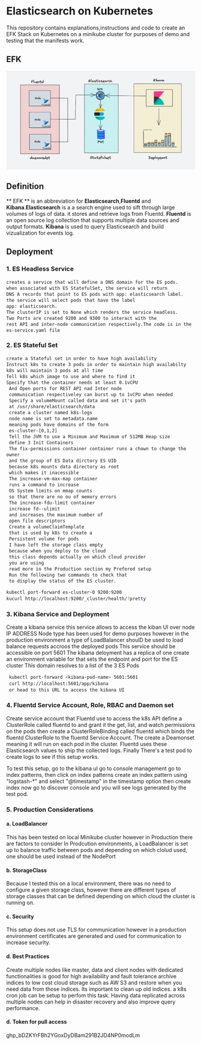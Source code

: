 # Elasticsearch on Kubernetes

This repository contains explanations,instructions and code to create an EFK Stack on Kubernetes on a minikube cluster for
purposes of demo and testing that the manifests work.
## EFK
![My Image](EFK.jpg)
## Definition
 ** EFK ** is an abbreviation for **Elasticsearch**,**Fluentd** and **Kibana**.**Elasticsearch** is a a search engine used to sift
 through large volumes of logs of data. it stores and retrieve logs from Fluentd.
 **Fluentd** is an open source log collection that supports multiple
 data sources and output formats. **Kibana** is used to query Elasticsearch and build vizualization for events log.
 ## Deployment
   ### 1. ES Headless Service
    creates a service that will define a DNS domain for the ES pods.
    when associated with ES StatefulSet, the service will return
    DNS A records that point to ES pods with app: elasticsearch label.
    the service will select pods that have the label
    app: elasticsearch.
    The clusterIP is set to None which renders the service headless.
    Two Ports are created 9200 and 9300 to interact with the
    rest API and inter-node communication respectively.The code is in the es-service.yaml file
  ### 2. ES Stateful Set 
    create a Stateful set in order to have high availability 
    Instruct k8s to create 3 pods in order to maintain high availabilty
    k8s will maintain 3 pods at all time
    Tell k8s which image to use and where to find it
    Specify that the container needs at least 0.1vCPU
     And Open ports for REST API nad Inter node
     communication respectiveley can burst up to 1vCPU when needed
     Specify a volumeMount called data and set it's path
     at /usr/share/elasticsearch/data
     create a cluster named k8s-logs
     node name is set to metadata.name
     meaning pods have domains of the form
     es-cluster-[0,1,2]
     Tell the JVM to use a Minimum and Maximum of 512MB Heap size
     define 3 Init Containers
     The fix-permissions container container runs a chown to change the owner
     and the group of ES Data dirctory ES UID
     because k8s mounts data directory as root
     which makes it inacessible
     The increase-vm-max-map container
     runs a command to increase
     OS System limits on mmap counts 
     so that there are no ou of memory errors
     The increase-fdu-limit container
     increase fd--ulimit
     and increases the maximum number of
     open file descriptors
     Create a volumeClaimTemplate
     that is used by k8s to create a 
     Persistent volume for pods 
     I have left the storage class empty
     because when you deploy to the cloud 
     this class depends actually on which cloud provider
     you are using 
     read more in the Production section my Prefered setup
     Run the following two commands to check that
     to display the status of the ES cluster.

```bash
kubectl port-forward es-cluster-0 9200:9200
kucurl http://localhost:9200/_cluster/health/?pretty

```
  ### 3. Kibana Service and Deployment
  Create a kibana service
  this service allows to access
  the kiban UI over node IP ADDRESS
  Node type has been used for demo purposes
  however in the production environment
  a type of LoadBalancer shoulD be used
  to load balance requests accroos the deployed pods
  This service should be accessible on port 5601
  The kibana deloyment has a replica of one 
  create an environment variable for
  that sets the endpoint and port
  for the ES cluster
  This domain resolves to a list of
   the 3 ES Pods

  ```bash
   kubectl port-forward <kibana-pod-name> 5601:5601
   curl http://localhost:5601/app/kibana
   or head to this URL to access the kibana UI

```
### 4. Fluentd Service Account, Role, RBAC and Daemon set
   Create service account that Fluentd 
   use to access the k8s API
   define a ClusterRole called fluentd to and grant it the get, list, and watch permissions on the pods
   then create a ClusterRoleBinding called fluentd which binds the fluentd ClusterRole to the fluentd Service Account.
   The create a Deamonset meaning it will run on each pod 
   in the cluster.
   Fluentd uses these Elasticsearch values to ship the collected logs.
   Finally There's a test pod to create logs
   to see if this setup works.

   To test this setup, go to the kibana uI
   go to console management 
   go to index patterns, then click on index patterns
   create an index pattern using "logstash-*"
   and select "@timestamp" in the timestamp option
   then create index
   now go to discover console
   and you will see logs generated by the test pod.
### 5. Production Considerations
  #### a. LoadBalancer
  This has been tested on local Minikube cluster
  however in Production there are factors to consider
  In Prodcution environments, a LoadBalancer is set up
  to balance traffic between pods and depending on which 
  clolud used, one should be used instead of the NodePort

  #### b. StorageClass
  Because I tested this on a local environment, there was
  no need to configure a given storage class, however there 
  are different types of storage classes that
  can be defined depending
  on which cloud the cluster is running on.
  #### c. Security
  This setup does not use TLS for communication
  however in a production environment certificates are
  generated and used for communication to increase security.
  #### d. Best Practices
  Create multiple nodes like master, data and client nodes with dedicated functionalities is good for high availability and fault tolerance
  archive indices to low cost cloud storage such as AW S3 and restore when you need data from those indices.
  Its important to clean up old indices. a k8s cron job 
  can be setup to perfom this task.
  Having data replicated across multiple nodes can help in disaster recovery and also improve query performance.
  #### d. Token for pull access
  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





